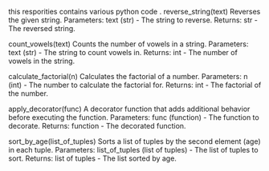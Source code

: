 this resporities contains various python code .
reverse_string(text)
Reverses the given string.
Parameters: text (str) - The string to reverse.
Returns: str - The reversed string.


count_vowels(text)
Counts the number of vowels in a string.
Parameters: text (str) - The string to count vowels in.
Returns: int - The number of vowels in the string.


calculate_factorial(n)
Calculates the factorial of a number.
Parameters: n (int) - The number to calculate the factorial for.
Returns: int - The factorial of the number.

apply_decorator(func)
A decorator function that adds additional behavior before executing the function.
Parameters: func (function) - The function to decorate.
Returns: function - The decorated function.

sort_by_age(list_of_tuples)
Sorts a list of tuples by the second element (age) in each tuple.
Parameters: list_of_tuples (list of tuples) - The list of tuples to sort.
Returns: list of tuples - The list sorted by age.


